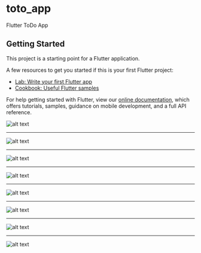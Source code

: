 # toto_app

Flutter ToDo App

## Getting Started

This project is a starting point for a Flutter application.

A few resources to get you started if this is your first Flutter project:

- [Lab: Write your first Flutter app](https://flutter.dev/docs/get-started/codelab)
- [Cookbook: Useful Flutter samples](https://flutter.dev/docs/cookbook)

For help getting started with Flutter, view our
[online documentation](https://flutter.dev/docs), which offers tutorials,
samples, guidance on mobile development, and a full API reference.

![alt text](https://github.com/Khaled-Abdelrazeq/TODO_App/blob/master/screenshot/Screenshot_20211211_060136_com.khaledabdelrazeq.todo_app.jpg)

-------------------------------------------------------------------------

![alt text](https://github.com/Khaled-Abdelrazeq/TODO_App/blob/master/screenshot/Screenshot_20211211_060141_com.khaledabdelrazeq.todo_app.jpg)

-------------------------------------------------------------------------

![alt text](https://github.com/Khaled-Abdelrazeq/TODO_App/blob/master/screenshot/Screenshot_20211211_060202_com.khaledabdelrazeq.todo_app.jpg)

-------------------------------------------------------------------------

![alt text](https://github.com/Khaled-Abdelrazeq/TODO_App/blob/master/screenshot/Screenshot_20211211_060302_com.khaledabdelrazeq.todo_app.jpg)

-------------------------------------------------------------------------

![alt text](https://github.com/Khaled-Abdelrazeq/TODO_App/blob/master/screenshot/Screenshot_20211211_060341_com.khaledabdelrazeq.todo_app.jpg)

-------------------------------------------------------------------------

![alt text](https://github.com/Khaled-Abdelrazeq/TODO_App/blob/master/screenshot/Screenshot_20211211_060345_com.khaledabdelrazeq.todo_app.jpg)

-------------------------------------------------------------------------

![alt text](https://github.com/Khaled-Abdelrazeq/TODO_App/blob/master/screenshot/Screenshot_20211211_060349_com.khaledabdelrazeq.todo_app.jpg)

-------------------------------------------------------------------------

![alt text](https://github.com/Khaled-Abdelrazeq/TODO_App/blob/master/screenshot/Screenshot_20211211_062035_com.khaledabdelrazeq.todo_app.jpg)


